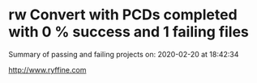 # rw Convert with PCDs completed with 0 % success and 1 failing files

Summary of passing and failing projects on: 2020-02-20 at 18:42:34

http://www.ryffine.com
